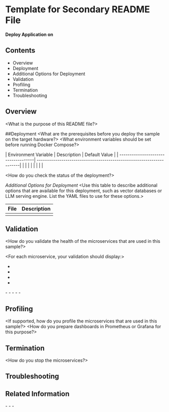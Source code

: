 # Template for Secondary README File

**Deploy <sample name> Application on <hardware>**

## Contents
- Overview
- Deployment
- Additional Options for Deployment
- Validation
- Profiling
- Termination
- Troubleshooting


## Overview
<What is the purpose of this README file?> 

##Deployment
<What are the prerequisites before you deploy the sample on the target hardware?> 
<What environment variables should be set before running Docker Compose?>

| Environment Variable                | Description                            | Default Value               |
| ------------------------------------| ---------------------------------------------------------------------|
|                                     |                                        |                             |
|                                     |                                        |                             |

<How do you check the status of the deployment?>   


*Additional Options for Deployment*
<Use this table to describe additional options that are available for this deployment, such as vector databases or LLM serving engine. List the YAML files to use for these options.>

| File                                | Description                                                          |
| ------------------------------------| ---------------------------------------------------------------------|
|                                     |                                                                      |                                                                                                                                                                                                                                 

## Validation
<How do you validate the health of the microservices that are used in this sample?>

<For each microservice, your validation should display:>
- <The name of the microservice>
- <The test procedure used>
- <Applicable CURL commands>
- <An example of the expected output>

<Also include instructions to open the UI:>
- <What port should the developer use?>
- <Is port forwarding necessary?>
- <For Intel® Tiber™ AI Cloud (ITAC), is a load balancer necessary?>
- <Do specific instructions apply for different UIs?>
- <What should the sample input and output look like? Include screenshots.>


## Profiling
<If supported, how do you profile the microservices that are used in this sample?>
<How do you prepare dashboards in Prometheus or Grafana for this purpose?>

## Termination
<How do you stop the microservices?>

## Troubleshooting
<Describe common problems encountered when deploying this specific use case. Include general troubleshooting information in the primary README.>

## Related Information
<Include links to:>
- <Relevant GenAI Examples>
- <Relevant microservices in GenAI Components>
- <Relevant OPEA tutorials>
